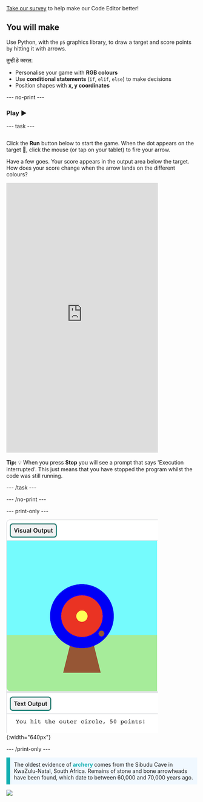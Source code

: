 <div class="c-survey-banner" style="width:100%">
  <a class="c-survey-banner__link" href="https://form.raspberrypi.org/f/code-editor-feedback" target="_blank">Take our survey</a> to help make our Code Editor better!
</div>

## You will make

Use Python, with the `p5` graphics library, to draw a target and score points by hitting it with arrows.

तुम्ही हे कारल:
 + Personalise your game with **RGB colours**
 + Use **conditional statements** (`if`, `elif`, `else`) to make decisions
 + Position shapes with **x, y coordinates**

--- no-print ---

### Play ▶️

--- task ---

<div style="display: flex; flex-wrap: wrap">
<div style="flex-basis: 175px; flex-grow: 1">  

Click the **Run** button below to start the game. When the dot appears on the target 🎯, click the mouse (or tap on your tablet) to fire your arrow. 

Have a few goes. Your score appears in the output area below the target. How does your score change when the arrow lands on the different colours? 
  <iframe src="https://editor.raspberrypi.org/en/embed/viewer/target-practice-solution" width="400" height="710" frameborder="0" marginwidth="0" marginheight="0" allowfullscreen>
  </iframe>
</div>
</div>

**Tip:** 💡 When you press **Stop** you will see a prompt that says 'Execution interrupted'. This just means that you have stopped the program whilst the code was still running.

--- /task ---

--- /no-print ---

--- print-only ---

![An archery target with a hit point on the outer circle. The text 'You hit the outer circle, 50 points!' is displayed underneath](images/blue-points.png){:width="640px"}

--- /print-only ---

<p style="border-left: solid; border-width:10px; border-color: #0faeb0; background-color: aliceblue; padding: 10px;">
The oldest evidence of <span style="color: #0faeb0; font-weight: bold;"> archery </span> comes from the Sibudu Cave in KwaZulu-Natal, South Africa. Remains of stone and bone arrowheads have been found, which date to between 60,000 and 70,000 years ago. 
</p>

![](http://code.org/api/hour/begin_coderdojo_target.png)
